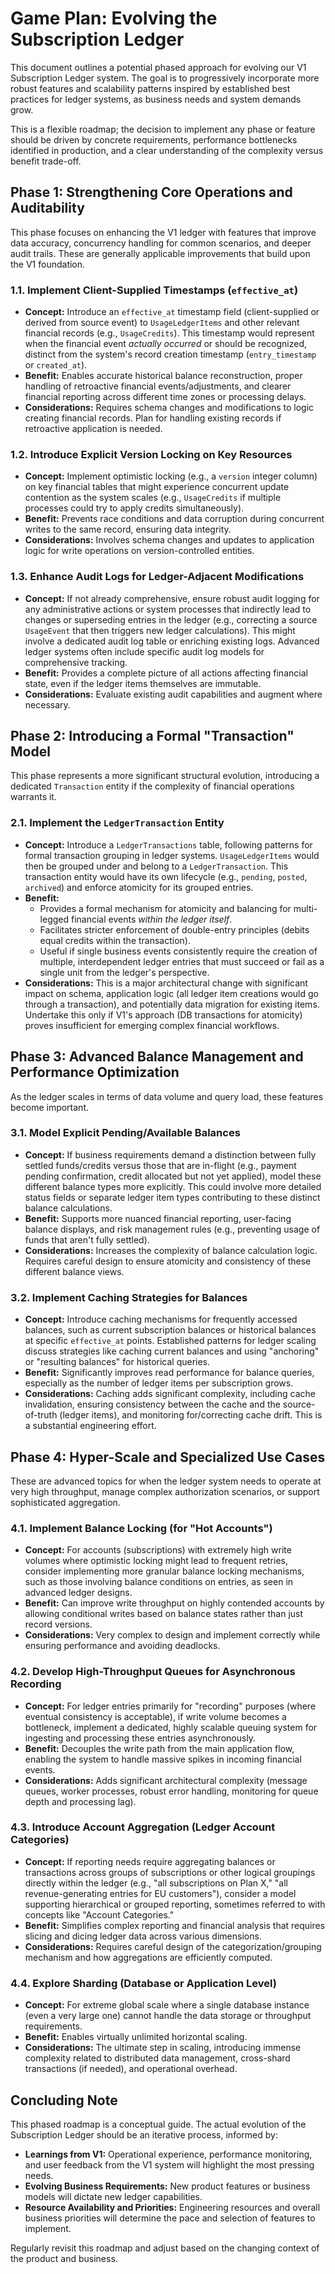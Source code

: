 # Game Plan: Evolving the Subscription Ledger

This document outlines a potential phased approach for evolving our V1 Subscription Ledger system. The goal is to progressively incorporate more robust features and scalability patterns inspired by established best practices for ledger systems, as business needs and system demands grow.

This is a flexible roadmap; the decision to implement any phase or feature should be driven by concrete requirements, performance bottlenecks identified in production, and a clear understanding of the complexity versus benefit trade-off.

## Phase 1: Strengthening Core Operations and Auditability

This phase focuses on enhancing the V1 ledger with features that improve data accuracy, concurrency handling for common scenarios, and deeper audit trails. These are generally applicable improvements that build upon the V1 foundation.

### 1.1. Implement Client-Supplied Timestamps (`effective_at`)
*   **Concept:** Introduce an `effective_at` timestamp field (client-supplied or derived from source event) to `UsageLedgerItems` and other relevant financial records (e.g., `UsageCredits`). This timestamp would represent when the financial event *actually occurred* or should be recognized, distinct from the system's record creation timestamp (`entry_timestamp` or `created_at`).
*   **Benefit:** Enables accurate historical balance reconstruction, proper handling of retroactive financial events/adjustments, and clearer financial reporting across different time zones or processing delays.
*   **Considerations:** Requires schema changes and modifications to logic creating financial records. Plan for handling existing records if retroactive application is needed.

### 1.2. Introduce Explicit Version Locking on Key Resources
*   **Concept:** Implement optimistic locking (e.g., a `version` integer column) on key financial tables that might experience concurrent update contention as the system scales (e.g., `UsageCredits` if multiple processes could try to apply credits simultaneously).
*   **Benefit:** Prevents race conditions and data corruption during concurrent writes to the same record, ensuring data integrity.
*   **Considerations:** Involves schema changes and updates to application logic for write operations on version-controlled entities.

### 1.3. Enhance Audit Logs for Ledger-Adjacent Modifications
*   **Concept:** If not already comprehensive, ensure robust audit logging for any administrative actions or system processes that indirectly lead to changes or superseding entries in the ledger (e.g., correcting a source `UsageEvent` that then triggers new ledger calculations). This might involve a dedicated audit log table or enriching existing logs. Advanced ledger systems often include specific audit log models for comprehensive tracking.
*   **Benefit:** Provides a complete picture of all actions affecting financial state, even if the ledger items themselves are immutable.
*   **Considerations:** Evaluate existing audit capabilities and augment where necessary.

## Phase 2: Introducing a Formal "Transaction" Model

This phase represents a more significant structural evolution, introducing a dedicated `Transaction` entity if the complexity of financial operations warrants it.

### 2.1. Implement the `LedgerTransaction` Entity
*   **Concept:** Introduce a `LedgerTransactions` table, following patterns for formal transaction grouping in ledger systems. `UsageLedgerItems` would then be grouped under and belong to a `LedgerTransaction`. This transaction entity would have its own lifecycle (e.g., `pending`, `posted`, `archived`) and enforce atomicity for its grouped entries.
*   **Benefit:**
    *   Provides a formal mechanism for atomicity and balancing for multi-legged financial events *within the ledger itself*.
    *   Facilitates stricter enforcement of double-entry principles (debits equal credits within the transaction).
    *   Useful if single business events consistently require the creation of multiple, interdependent ledger entries that must succeed or fail as a single unit from the ledger's perspective.
*   **Considerations:** This is a major architectural change with significant impact on schema, application logic (all ledger item creations would go through a transaction), and potentially data migration for existing items. Undertake this only if V1's approach (DB transactions for atomicity) proves insufficient for emerging complex financial workflows.

## Phase 3: Advanced Balance Management and Performance Optimization

As the ledger scales in terms of data volume and query load, these features become important.

### 3.1. Model Explicit Pending/Available Balances
*   **Concept:** If business requirements demand a distinction between fully settled funds/credits versus those that are in-flight (e.g., payment pending confirmation, credit allocated but not yet applied), model these different balance types more explicitly. This could involve more detailed status fields or separate ledger item types contributing to these distinct balance calculations.
*   **Benefit:** Supports more nuanced financial reporting, user-facing balance displays, and risk management rules (e.g., preventing usage of funds that aren't fully settled).
*   **Considerations:** Increases the complexity of balance calculation logic. Requires careful design to ensure atomicity and consistency of these different balance views.

### 3.2. Implement Caching Strategies for Balances
*   **Concept:** Introduce caching mechanisms for frequently accessed balances, such as current subscription balances or historical balances at specific `effective_at` points. Established patterns for ledger scaling discuss strategies like caching current balances and using "anchoring" or "resulting balances" for historical queries.
*   **Benefit:** Significantly improves read performance for balance queries, especially as the number of ledger items per subscription grows.
*   **Considerations:** Caching adds significant complexity, including cache invalidation, ensuring consistency between the cache and the source-of-truth (ledger items), and monitoring for/correcting cache drift. This is a substantial engineering effort.

## Phase 4: Hyper-Scale and Specialized Use Cases

These are advanced topics for when the ledger system needs to operate at very high throughput, manage complex authorization scenarios, or support sophisticated aggregation.

### 4.1. Implement Balance Locking (for "Hot Accounts")
*   **Concept:** For accounts (subscriptions) with extremely high write volumes where optimistic locking might lead to frequent retries, consider implementing more granular balance locking mechanisms, such as those involving balance conditions on entries, as seen in advanced ledger designs.
*   **Benefit:** Can improve write throughput on highly contended accounts by allowing conditional writes based on balance states rather than just record versions.
*   **Considerations:** Very complex to design and implement correctly while ensuring performance and avoiding deadlocks.

### 4.2. Develop High-Throughput Queues for Asynchronous Recording
*   **Concept:** For ledger entries primarily for "recording" purposes (where eventual consistency is acceptable), if write volume becomes a bottleneck, implement a dedicated, highly scalable queuing system for ingesting and processing these entries asynchronously.
*   **Benefit:** Decouples the write path from the main application flow, enabling the system to handle massive spikes in incoming financial events.
*   **Considerations:** Adds significant architectural complexity (message queues, worker processes, robust error handling, monitoring for queue depth and processing lag).

### 4.3. Introduce Account Aggregation (Ledger Account Categories)
*   **Concept:** If reporting needs require aggregating balances or transactions across groups of subscriptions or other logical groupings directly within the ledger (e.g., "all subscriptions on Plan X," "all revenue-generating entries for EU customers"), consider a model supporting hierarchical or grouped reporting, sometimes referred to with concepts like "Account Categories."
*   **Benefit:** Simplifies complex reporting and financial analysis that requires slicing and dicing ledger data across various dimensions.
*   **Considerations:** Requires careful design of the categorization/grouping mechanism and how aggregations are efficiently computed.

### 4.4. Explore Sharding (Database or Application Level)
*   **Concept:** For extreme global scale where a single database instance (even a very large one) cannot handle the data storage or throughput requirements.
*   **Benefit:** Enables virtually unlimited horizontal scaling.
*   **Considerations:** The ultimate step in scaling, introducing immense complexity related to distributed data management, cross-shard transactions (if needed), and operational overhead.

## Concluding Note

This phased roadmap is a conceptual guide. The actual evolution of the Subscription Ledger should be an iterative process, informed by:
*   **Learnings from V1:** Operational experience, performance monitoring, and user feedback from the V1 system will highlight the most pressing needs.
*   **Evolving Business Requirements:** New product features or business models will dictate new ledger capabilities.
*   **Resource Availability and Priorities:** Engineering resources and overall business priorities will determine the pace and selection of features to implement.

Regularly revisit this roadmap and adjust based on the changing context of the product and business.
